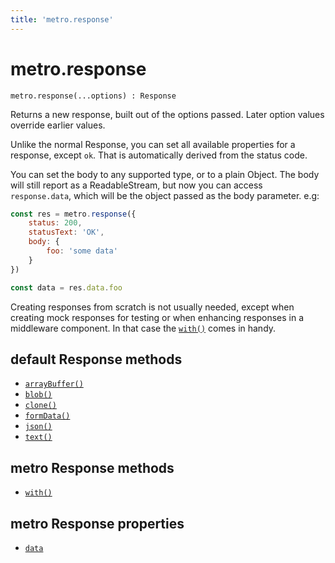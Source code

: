 ```yaml
---
title: 'metro.response'
---
```

# metro.response

```
metro.response(...options) : Response
```

Returns a new response, built out of the options passed. Later option values override earlier values. 

Unlike the normal Response, you can set all available properties for a response, except `ok`. That is automatically derived from the status code.

You can set the body to any supported type, or to a plain Object. The body will still report as a ReadableStream, but now you can access `response.data`, which will be the object passed as the body parameter. e.g:

```javascript
const res = metro.response({
	status: 200,
	statusText: 'OK',
	body: {
		foo: 'some data'
	}
})

const data = res.data.foo
```

Creating responses from scratch is not usually needed, except when creating mock responses for testing or when enhancing responses in a middleware component. In that case the [`with()`](./with.md) comes in handy.

## default Response methods

- [`arrayBuffer()`](https://developer.mozilla.org/en-US/docs/Web/API/Response/arrayBuffer)
- [`blob()`](https://developer.mozilla.org/en-US/docs/Web/API/Response/blob)
- [`clone()`](https://developer.mozilla.org/en-US/docs/Web/API/Response/clone)
- [`formData()`](https://developer.mozilla.org/en-US/docs/Web/API/Response/clone)
- [`json()`](https://developer.mozilla.org/en-US/docs/Web/API/Response/json)
- [`text()`](https://developer.mozilla.org/en-US/docs/Web/API/Response/text)

## metro Response methods

- [`with()`](./with.md)

## metro Response properties

- [`data`](./data.md)
